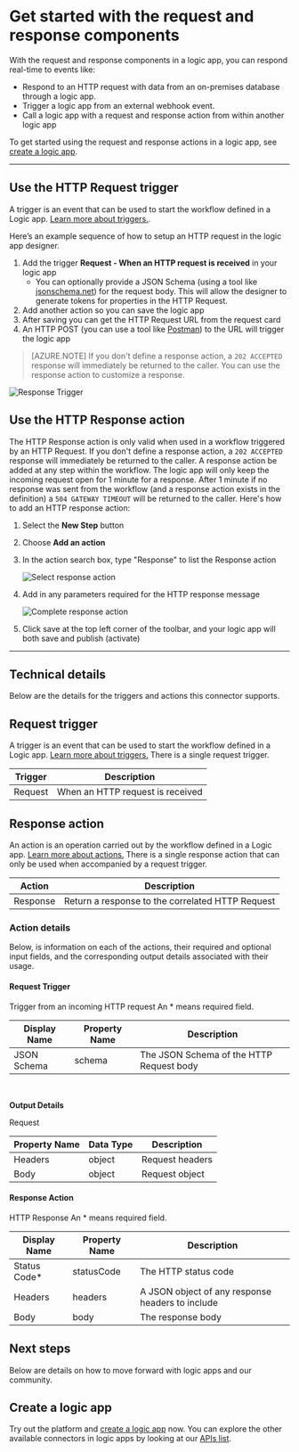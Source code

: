 <properties
	pageTitle="Use request and response actions | Microsoft Azure"
	description="Over of the request and response trigger and action in an Azure Logic App"
	services=""
	documentationCenter="" 
	authors="jeffhollan"
	manager="erikre"
	editor=""
	tags="connectors"/>

<tags
   ms.service="app-service-logic"
   ms.devlang="na"
   ms.topic="article"
   ms.tgt_pltfrm="na"
   ms.workload="na" 
   ms.date="07/18/2016"
   ms.author="jehollan"/>

# Get started with the request and response components

With the request and response components in a logic app, you can respond real-time to events like:

- Respond to an HTTP request with data from an on-premises database through a logic app.
- Trigger a logic app from an external webhook event.
- Call a logic app with a request and response action from within another logic app

To get started using the request and response actions in a logic app, see [create a logic app](../app-service-logic/app-service-logic-create-a-logic-app.md).

---

## Use the HTTP Request trigger

A trigger is an event that can be used to start the workflow defined in a Logic app. [Learn more about triggers.](connectors-overview.md). 

Here’s an example sequence of how to setup an HTTP request in the logic app designer.

1. Add the trigger **Request - When an HTTP request is received** in your logic app
	- You can optionally provide a JSON Schema (using a tool like [jsonschema.net](http://jsonschema.net)) for the request body.  This will allow the designer to generate tokens for properties in the HTTP Request.
1. Add another action so you can save the logic app
1. After saving you can get the HTTP Request URL from the request card
1. An HTTP POST (you can use a tool like [Postman](https://www.getpostman.com/)) to the URL will trigger the logic app

>[AZURE.NOTE] If you don't define a response action, a `202 ACCEPTED` response will immediately be returned to the caller.  You can use the response action to customize a response.

![Response Trigger](./media/connectors-native-reqres/using-trigger.png)

## Use the HTTP Response action
	
The HTTP Response action is only valid when used in a workflow triggered by an HTTP Request.  If you don't define a response action, a `202 ACCEPTED` response will immediately be returned to the caller.  A response action be added at any step within the workflow.  The logic app will only keep the incoming request open for 1 minute for a response.  After 1 minute if no response was sent from the workflow (and a response action exists in the definition) a `504 GATEWAY TIMEOUT` will be returned to the caller.  Here's how to add an HTTP response action:

1. Select the **New Step** button
1. Choose **Add an action**
1. In the action search box, type "Response" to list the Response action

	![Select response action](./media/connectors-native-reqres/using-action-1.png)

1. Add in any parameters required for the HTTP response message

	![Complete response action](./media/connectors-native-reqres/using-action-2.png)

1. Click save at the top left corner of the toolbar, and your logic app will both save and publish (activate)

---

## Technical details

Below are the details for the triggers and actions this connector supports.

## Request trigger

A trigger is an event that can be used to start the workflow defined in a Logic app. [Learn more about triggers.](connectors-overview.md) There is a single request trigger.

|Trigger|Description|
|---|---|
|Request|When an HTTP request is received|

## Response action

An action is an operation carried out by the workflow defined in a Logic app. [Learn more about actions.](connectors-overview.md) There is a single response action that can only be used when accompanied by a request trigger.

|Action|Description|
|---|---|
|Response|Return a response to the correlated HTTP Request|

### Action details

Below, is information on each of the actions, their required and optional input fields, and the corresponding output details associated with their usage.

#### Request Trigger
Trigger from an incoming HTTP request
An * means required field.

|Display Name|Property Name|Description|
|---|---|---|
|JSON Schema|schema|The JSON Schema of the HTTP Request body|
<br>

**Output Details**

Request

|Property Name|Data Type|Description|
|---|---|---|
|Headers|object|Request headers|
|Body|object|Request object|

#### Response Action

HTTP Response
An * means required field.

|Display Name|Property Name|Description|
|---|---|---|
|Status Code*|statusCode|The HTTP status code|
|Headers|headers|A JSON object of any response headers to include|
|Body|body|The response body|

## Next steps

Below are details on how to move forward with logic apps and our community.

## Create a logic app

Try out the platform and [create a logic app](../app-service-logic/app-service-logic-create-a-logic-app.md) now. You can explore the other available connectors in logic apps by looking at our [APIs list](apis-list.md).
